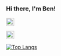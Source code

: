 ### Hi there, I'm Ben!

[<img align="center" alt="codeSTACKr | Twitter" width="22px" src="https://cdn.jsdelivr.net/npm/simple-icons@v3/icons/twitter.svg" />][twitter]

[<img align="center" alt="codeSTACKr | LinkedIn" width="22px" src="https://cdn.jsdelivr.net/npm/simple-icons@v3/icons/linkedin.svg" />][linkedin]

[![Top Langs](https://github-readme-stats.vercel.app/api/top-langs/?username=beheinz&layout=compact)](https://github.com/beheinz/)

[twitter]: https://twitter.com/codeSTACKr
[linkedin]: https://linkedin.com/in/codeSTACKr
